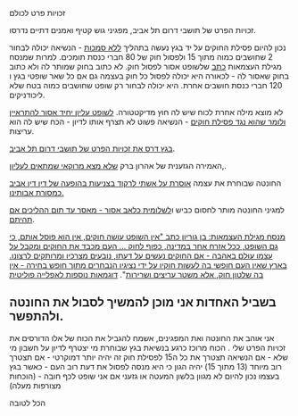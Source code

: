 זכויות פרט לכולם

זכויות הפרט של תושבי דרום תל אביב, מפגיני גוש קטיף ואמנים דתיים נדרסו.

נכון להיום פסילת החוקים על יד בגץ נעשה בתהליך [ללא סמכות](https://he.wikipedia.org/wiki/%D7%94%D7%9E%D7%94%D7%A4%D7%9B%D7%94_%D7%94%D7%97%D7%95%D7%A7%D7%AA%D7%99%D7%AA#cite_note-1) - הנשיאה יכולה לבחור 2 שחושבים כמוה מתוך 15 ולפסול חוק של 80 חברי כנסת תומכים. למרות שמנסח מגילת העצמאות [כתב](https://www.israelhayom.co.il/opinions/article/13691849) שלשופט אסור לפסול חוק.
לא כתוב בחוק שמותר לה ולא כתוב בחוק שאסור לה - לכאורה היא יכולה לפסול כל חוק בעצמה גם אם כל שאר שופטי בגץ ו 120 חברי כנסת חושבים אחרת. היא יכולה לבחור רק שופט שחושבים כמוה בטח שלא ליכודניקים.

לא מוצא מילה אחרת לכוח שיש לה חוץ מדיקטטורה.
[לשופט עליון יחיד אסור להתראיין ולומר שהוא נגד פסילת חוקים](https://www.inn.co.il/news/367447) - הנשיאה פשוט לא תצרף אותו לדיון - הכח שיש לה הוא עריצות. 

[בגץ דרס את זכויות הפרט של תושבי דרום תל אביב](https://www.srugim.co.il/466530-%D7%A9%D7%A4%D7%99-%D7%A4%D7%96-%D7%91%D7%99%D7%AA-%D7%94%D7%9E%D7%A9%D7%A4%D7%98-%D7%90%D7%99%D7%91%D7%93-%D7%90%D7%AA-%D7%96%D7%9B%D7%95%D7%AA%D7%95-%D7%9C%D7%A9%D7%A4%D7%95%D7%98-%D7%90%D7%95).

האמירה הגזענית של אהרון ברק [שלא מצא מרוקאי שמתאים לעליון](https://www.ice.co.il/local-news/news/article/930750),.

החונטה שבוחרת את עצמה [אוסרת על אשתי לרקוד בצניעות בהופעה של דין דין אביב כמסורת אבותינו.](https://www.ynet.co.il/judaism/culture/article/rkxyw800ys)

למגיני החונטה מותר לחסום כביש ו[לשלומית כלאב אסור - מאסר עד תום ההליכים אם תהיתם](https://www.makorrishon.co.il/news/yoman/568747/).

[מנסח מגילת העצמאות: בן גוריון כתב "אין השופט עושה חוקים, אין הוא פוסל אותם, כי גם השופט, ככל אזרח אחר במדינה, כפוף לחוק ... העם מכבד את החוקים ומקבל על עצמו עוּלם באהבה - אם החוקים נעשים על דעתו, נובעים מצרכיו ומרותקים לרצונו. בארץ שאין העם חופשי בה לעשות חוקיו על ידי נציגיו הנבחרים מתוך חופש בחירה - אין בה שלטון חוק, אלא משטר עריצים ושרירות](https://www.israelhayom.co.il/opinions/article/13691849
)".
[דוגמאות נוספות לאפלייה פוליטית
](https://yhb.org.il/shiurim/revivim1028/
)


## בשביל האחדות אני מוכן להמשיך לסבול את החונטה ולהתפשר.
אני אוהב את החונטה ואת המפגינים, אשמח להגביל את הכוח של אלו הדורסים את זכויות הפרט שלי
.
הכוח מרוכז כרגע בנשיאת בגץ שבוחרת מי יצטרף לדיון על חשבון מי שלא - אם הנשיאה תצטרך את כל ה15 לפסילת חוק זה יהיה יותר דמוקרטי - אם תצטרך רוב מיוחד (13 מתוך 15) יהיה הגון כי היא מנסה לפסול את דעת רוב העם - כאשר בגץ בעצמו נכון להיום לא מגוון בלשון המעטה או גזעני אם אני שופט לכף חובה - (הוכחות מצורפות מעלה)

הכל לטובה
